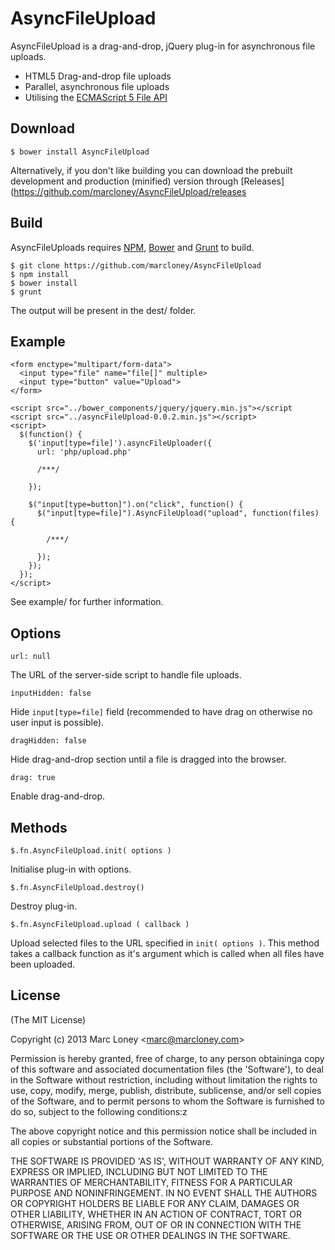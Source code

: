 # AsyncFileUpload

AsyncFileUpload is a drag-and-drop, jQuery plug-in for asynchronous file uploads.

  - HTML5 Drag-and-drop file uploads
  - Parallel, asynchronous file uploads
  - Utilising the [ECMAScript 5 File API](https://developer.mozilla.org/en-US/docs/Web/API/File)
  
## Download

    $ bower install AsyncFileUpload

Alternatively, if you don't like building you can download the prebuilt development and production (minified) version through [Releases](https://github.com/marcloney/AsyncFileUpload/releases

## Build

AsyncFileUploads requires [NPM](http://npmjs.org), [Bower](http://bower.io) and [Grunt](http://gruntjs.com) to build.

    $ git clone https://github.com/marcloney/AsyncFileUpload
    $ npm install
    $ bower install
    $ grunt

The output will be present in the dest/ folder.

## Example

    <form enctype="multipart/form-data">
      <input type="file" name="file[]" multiple>
      <input type="button" value="Upload">
    </form>

    <script src="../bower_components/jquery/jquery.min.js"></script
    <script src="../asyncFileUpload-0.0.2.min.js"></script>
    <script>
      $(function() {
        $('input[type=file]').asyncFileUploader({
          url: 'php/upload.php'

          /***/

        });  
        
        $("input[type=button]").on("click", function() {
          $("input[type=file]").AsyncFileUpload("upload", function(files) {

            /***/

          });
        });
      });
    </script>

See example/ for further information.

## Options

`url: null`

The URL of the server-side script to handle file uploads.

`inputHidden: false`

Hide `input[type=file]` field (recommended to have drag on otherwise no user input is possible).

`dragHidden: false`

Hide drag-and-drop section until a file is dragged into the browser.

`drag: true`

Enable drag-and-drop.

## Methods

`$.fn.AsyncFileUpload.init( options )`

Initialise plug-in with options.

`$.fn.AsyncFileUpload.destroy()`

Destroy plug-in.

`$.fn.AsyncFileUpload.upload ( callback )`

Upload selected files to the URL specified in `init( options )`. This method takes a callback function as it's argument which is called when all files have been uploaded.

## License
(The MIT License)

Copyright (c) 2013 Marc Loney &lt;marc@marcloney.com&gt;

Permission is hereby granted, free of charge, to any person obtaininga copy of 
this software and associated documentation files (the 'Software'), to deal in 
the Software without restriction, including without limitation the rights to 
use, copy, modify, merge, publish, distribute, sublicense, and/or sell copies of 
the Software, and to permit persons to whom the Software is furnished to do so, 
subject to the following conditions:z

The above copyright notice and this permission notice shall be included in all 
copies or substantial portions of the Software.

THE SOFTWARE IS PROVIDED 'AS IS', WITHOUT WARRANTY OF ANY KIND, EXPRESS OR 
IMPLIED, INCLUDING BUT NOT LIMITED TO THE WARRANTIES OF MERCHANTABILITY, FITNESS 
FOR A PARTICULAR PURPOSE AND NONINFRINGEMENT. IN NO EVENT SHALL THE AUTHORS OR 
COPYRIGHT HOLDERS BE LIABLE FOR ANY CLAIM, DAMAGES OR OTHER LIABILITY, WHETHER 
IN AN ACTION OF CONTRACT, TORT OR OTHERWISE, ARISING FROM, OUT OF OR IN 
CONNECTION WITH THE SOFTWARE OR THE USE OR OTHER DEALINGS IN THE SOFTWARE.
